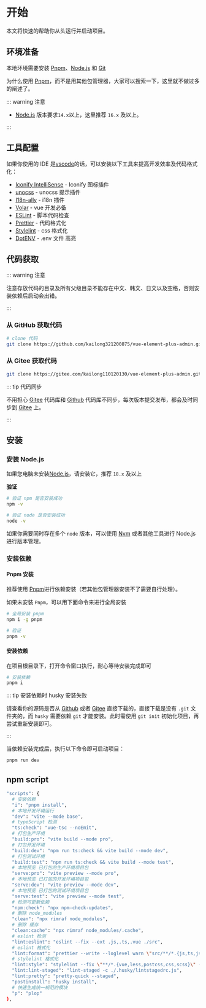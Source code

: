 # 开始

本文将快速的帮助你从头运行并启动项目。

## 环境准备

本地环境需要安装 [Pnpm](https://pnpm.io/)、[Node.js](http://nodejs.org/) 和 [Git](https://git-scm.com/)

为什么使用 [Pnpm](https://pnpm.io/)，而不是用其他包管理器，大家可以搜索一下，这里就不做过多的阐述了。

::: warning 注意

- [Node.js](http://nodejs.org/) 版本要求`14.x`以上，这里推荐 `16.x` 及以上。

:::

## 工具配置

如果你使用的 IDE 是[vscode](https://code.visualstudio.com/)的话，可以安装以下工具来提高开发效率及代码格式化：

- [Iconify IntelliSense](https://marketplace.visualstudio.com/items?itemName=antfu.iconify) - Iconify 图标插件
- [unocss](https://marketplace.visualstudio.com/items?itemName=antfu.unocss) - unocss 提示插件
- [I18n-ally](https://marketplace.visualstudio.com/items?itemName=Lokalise.i18n-ally) - i18n 插件
- [Volar](https://gitee.com/link?target=https%3A%2F%2Fmarketplace.visualstudio.com%2Fitems%3FitemName%3Djohnsoncodehk.volar) - vue 开发必备
- [ESLint](https://marketplace.visualstudio.com/items?itemName=dbaeumer.vscode-eslint) - 脚本代码检查
- [Prettier](https://marketplace.visualstudio.com/items?itemName=esbenp.prettier-vscode) - 代码格式化
- [Stylelint](https://marketplace.visualstudio.com/items?itemName=stylelint.vscode-stylelint) - css 格式化
- [DotENV](https://marketplace.visualstudio.com/items?itemName=mikestead.dotenv) - .env 文件 高亮

## 代码获取

::: warning 注意

注意存放代码的目录及所有父级目录不能存在中文、韩文、日文以及空格，否则安装依赖后启动会出错。

:::

### 从 GitHub 获取代码

```bash
# clone 代码
git clone https://github.com/kailong321200875/vue-element-plus-admin.git

```

### 从 Gitee 获取代码

```bash
git clone https://gitee.com/kailong110120130/vue-element-plus-admin.git
```

::: tip 代码同步

不用担心 [Gitee](https://gitee.com/kailong110120130/vue-element-plus-admin) 代码库和 [Github](https://github.com/kailong321200875/vue-element-plus-admin) 代码库不同步，每次版本提交发布，都会及时同步到 [Gitee](https://gitee.com/kailong110120130/vue-element-plus-admin) 上。

:::

## 安装

### 安装 Node.js

如果您电脑未安装[Node.js](https://nodejs.org/en/)，请安装它，推荐 `18.x` 及以上

**验证**

```bash
# 验证 npm 是否安装成功
npm -v

# 验证 node 是否安装成功
node -v
```

如果你需要同时存在多个 `node` 版本，可以使用 [Nvm](https://github.com/nvm-sh/nvm) 或者其他工具进行 Node.js 进行版本管理。

### 安装依赖

#### Pnpm 安装

推荐使用 [Pnpm](https://pnpm.io/)进行依赖安装（若其他包管理器安装不了需要自行处理）。

如果未安装 `Pnpm`，可以用下面命令来进行全局安装

```bash
# 全局安装 pnpm
npm i -g pnpm

# 验证
pnpm -v
```

#### 安装依赖

在项目根目录下，打开命令窗口执行，耐心等待安装完成即可

```bash
# 安装依赖
pnpm i
```

::: tip 安装依赖时 husky 安装失败

请查看你的源码是否从 [Github](https://github.com/kailong321200875/vue-element-plus-admin) 或者 [Gitee](https://gitee.com/kailong110120130/vue-element-plus-admin) 直接下载的，直接下载是没有 `.git` 文件夹的，而 `husky` 需要依赖 `git` 才能安装。此时需使用 `git init` 初始化项目，再尝试重新安装即可。

:::

当依赖安装完成后，执行以下命令即可启动项目：

```bash
pnpm run dev
```

## npm script

```bash
"scripts": {
  # 安装依赖
  "i": "pnpm install",
  # 本地开发环境运行
  "dev": "vite --mode base",
  # typeScript 检测
  "ts:check": "vue-tsc --noEmit",
  # 打包生产环境
  "build:pro": "vite build --mode pro",
  # 打包开发环境
  "build:dev": "npm run ts:check && vite build --mode dev",
  # 打包测试环境
  "build:test": "npm run ts:check && vite build --mode test",
  # 本地预览 已打包的生产环境项目包
  "serve:pro": "vite preview --mode pro",
  # 本地预览 已打包的开发环境项目包
  "serve:dev": "vite preview --mode dev",
  # 本地预览 已打包的测试环境项目包
  "serve:test": "vite preview --mode test",
  # 检测可更新依赖
  "npm:check": "npx npm-check-updates",
  # 删除 node_modules
  "clean": "npx rimraf node_modules",
  # 删除 缓存
  "clean:cache": "npx rimraf node_modules/.cache",
  # eslint 检测
  "lint:eslint": "eslint --fix --ext .js,.ts,.vue ./src",
  # eslint 格式化
  "lint:format": "prettier --write --loglevel warn \"src/**/*.{js,ts,json,tsx,css,less,vue,html,md}\"",
  # stylelint 格式化
  "lint:style": "stylelint --fix \"**/*.{vue,less,postcss,css,scss}\" --cache --cache-location node_modules/.cache/stylelint/",
  "lint:lint-staged": "lint-staged -c ./.husky/lintstagedrc.js",
  "lint:pretty": "pretty-quick --staged",
  "postinstall": "husky install",
  # 快速生成统一规范的模块
  "p": "plop"
},
```
